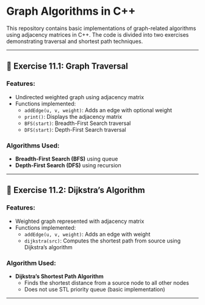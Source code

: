 # Graph Algorithms in C++

This repository contains basic implementations of graph-related algorithms using adjacency matrices in C++. The code is divided into two exercises demonstrating traversal and shortest path techniques.

---

## 📘 Exercise 11.1: Graph Traversal

### Features:
- Undirected weighted graph using adjacency matrix
- Functions implemented:
  - `addEdge(u, v, weight)`: Adds an edge with optional weight
  - `print()`: Displays the adjacency matrix
  - `BFS(start)`: Breadth-First Search traversal
  - `DFS(start)`: Depth-First Search traversal

### Algorithms Used:
- **Breadth-First Search (BFS)** using queue
- **Depth-First Search (DFS)** using recursion

---

## 📘 Exercise 11.2: Dijkstra’s Algorithm

### Features:
- Weighted graph represented with adjacency matrix
- Functions implemented:
  - `addEdge(u, v, weight)`: Adds an edge with weight
  - `dijkstra(src)`: Computes the shortest path from source using Dijkstra’s algorithm

### Algorithm Used:
- **Dijkstra’s Shortest Path Algorithm**
  - Finds the shortest distance from a source node to all other nodes
  - Does not use STL priority queue (basic implementation)

---


